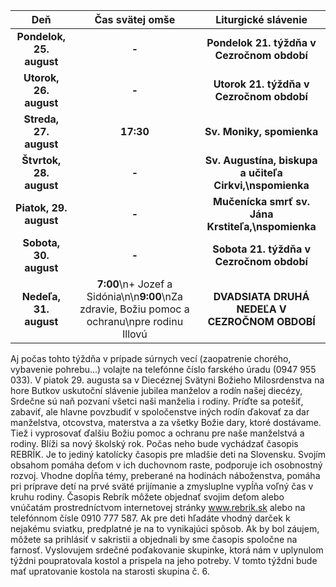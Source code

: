 <!-- title: "Informácie o omšiach - 24. - 31. august" -->
<!-- date: "2025-08-24" -->

<!-- table-setup wrapStyle=row; wrapOn=max-width:767px; wrapHideHeader=true -->
| Deň | Čas svätej omše | Liturgické slávenie |
| :---: | :---: | :---: |
| **Pondelok, 25. august** | **-** | **Pondelok 21. týždňa v Cezročnom období** |
| **Utorok, 26. august** | **-** | **Utorok 21. týždňa v Cezročnom období** |
| **Streda, 27. august** | **17:30**| **Sv. Moniky, spomienka** |
| **Štvrtok, 28. august** | **-** | **Sv. Augustína, biskupa a učiteľa Cirkvi,\nspomienka** |
| **Piatok, 29. august** | **-** | **Mučenícka smrť sv. Jána Krstiteľa,\nspomienka** |
| **Sobota, 30. august** | **-** | **Sobota 21. týždňa v Cezročnom období** |
| **Nedeľa, 31. august** | **7:00**\n+ Jozef a Sidónia\n\n**9:00**\nZa zdravie, Božiu pomoc a ochranu\npre rodinu Illovú | **DVADSIATA DRUHÁ NEDEĽA V CEZROČNOM OBDOBÍ** |





Aj počas tohto týždňa v prípade súrnych vecí (zaopatrenie chorého, vybavenie pohrebu...) volajte na telefónne číslo farského úradu (0947 955 033).
V piatok 29. augusta sa v Diecéznej Svätyni Božieho Milosrdenstva na hore Butkov uskutoční slávenie jubilea manželov a rodín našej diecézy, Srdečne sú naň pozvaní všetci naši manželia i rodiny. Príďte sa potešiť, zabaviť, ale hlavne povzbudiť v spoločenstve iných rodín ďakovať za dar manželstva, otcovstva, materstva a za všetky Božie dary, ktoré dostávame. Tiež i vyprosovať ďalšiu  Božiu pomoc a ochranu pre naše manželstvá a rodiny.
Blíži sa nový školský rok. Počas neho bude vychádzať časopis REBRÍK. Je to jediný katolícky časopis pre mladšie deti na Slovensku. Svojím obsahom pomáha deťom v ich duchovnom raste, podporuje ich osobnostný rozvoj. Vhodne dopĺňa témy, preberané na hodinách náboženstva, pomáha pri príprave detí na prvé sväté prijímanie a zmysluplne vypĺňa voľný čas v kruhu rodiny.
Časopis Rebrík môžete objednať svojim deťom alebo vnúčatám prostredníctvom internetovej stránky www.rebrik.sk alebo na telefónnom čísle 0910 777 587. Ak pre deti hľadáte vhodný darček k nejakému sviatku, predplatné je na to vynikajúci spôsob. Ak by bol záujem, môžete sa prihlásiť v sakristii a objednali by sme časopis spoločne na farnosť. 
Vyslovujem srdečné poďakovanie skupinke, ktorá nám v uplynulom týždni poupratovala kostol a prispela na jeho potreby. V tomto týždni bude mať upratovanie kostola na starosti skupina č. 6.

